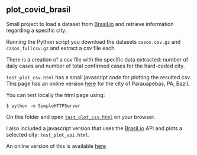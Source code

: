 plot_covid_brasil
-----------------

Small project to load a dataset from [Brasil.io](https://brasil.io) and retrieve information regarding a specific city.

Running the Python script you download the datasets `casos.csv.gz`  and `casos_fullcsv.gz` and extract a csv file each.

There is a creation of a csv file with the specific data extracted: number of daily cases and number of total confirmed cases for the hard-coded city.

`test_plot_csv.html` has a small javascript code for plotting the resulted csv.
This page has an online version [here](https://vncprado.githhub.io/pebas/) for the city of Parauapebas, PA, Bazil.

You can test locally the html page using:

    $ python -m SimpleHTTPServer

On this folder and open [`test_plot_csv.html`](http://localhost:8000/test_plot_csv.html) on your browser.

I also included a javascript version that uses the [Brasil.io](https://brasil.io) API and plots a selected city: `test_plot_api.html`.

An online version of this is available [here](https://vncprado.github.io/cidades/)
